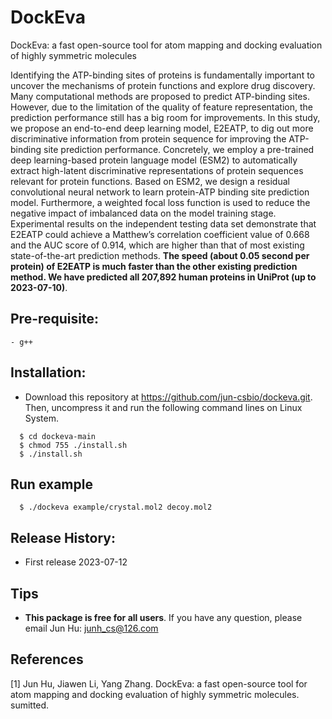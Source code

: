 # DockEva
DockEva: a fast open-source tool for atom mapping and docking evaluation of highly symmetric molecules

Identifying the ATP-binding sites of proteins is fundamentally important to uncover the mechanisms of protein functions and explore drug discovery. Many computational methods are proposed to predict ATP-binding sites. However, due to the limitation of the quality of feature representation, the prediction performance still has a big room for improvements. In this study, we propose an end-to-end deep learning model, E2EATP, to dig out more discriminative information from protein sequence for improving the ATP-binding site prediction performance. Concretely, we employ a pre-trained deep learning-based protein language model (ESM2) to automatically extract high-latent discriminative representations of protein sequences relevant for protein functions. Based on ESM2, we design a residual convolutional neural network to learn protein-ATP binding site prediction model. Furthermore, a weighted focal loss function is used to reduce the negative impact of imbalanced data on the model training stage. Experimental results on the independent testing data set demonstrate that E2EATP could achieve a Matthew’s correlation coefficient value of 0.668 and the AUC score of 0.914, which are higher than that of most existing state-of-the-art prediction methods. <b>The speed (about 0.05 second per protein) of E2EATP is much faster than the other existing prediction method. We have predicted all 207,892 human proteins in UniProt (up to 2023-07-10)</b>. 

## Pre-requisite:
    - g++

## Installation:

* Download this repository at https://github.com/jun-csbio/dockeva.git. Then, uncompress it and run the following command lines on Linux System.

~~~
  $ cd dockeva-main
  $ chmod 755 ./install.sh
  $ ./install.sh
~~~

## Run example
~~~
  $ ./dockeva example/crystal.mol2 decoy.mol2
~~~

## Release History:

- First release          2023-07-12

## Tips

* <b>This package is free for all users</b>. If you have any question, please email Jun Hu: junh_cs@126.com

## References
[1] Jun Hu, Jiawen Li, Yang Zhang. DockEva: a fast open-source tool for atom mapping and docking evaluation of highly symmetric molecules. sumitted.
